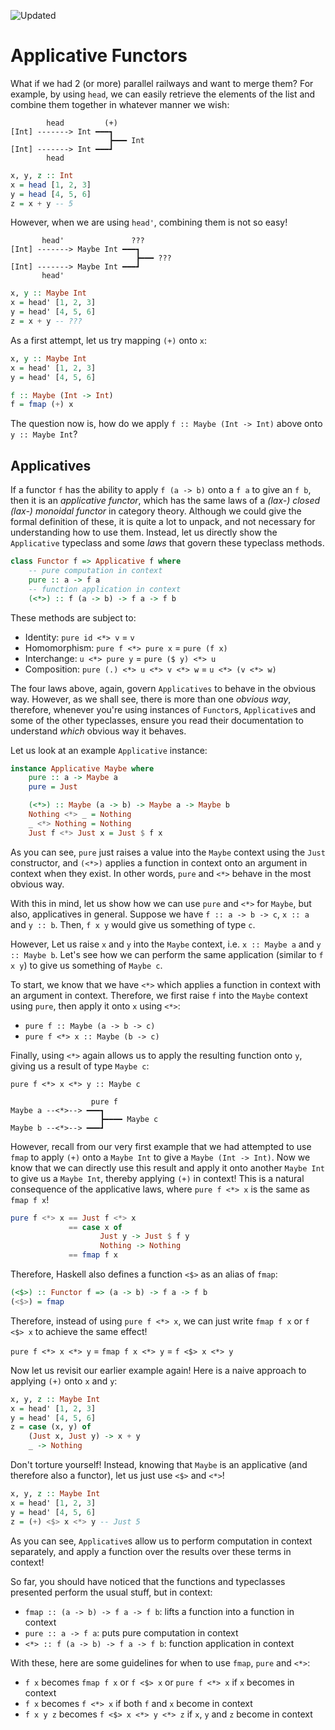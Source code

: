 ![Updated][update-shield]
# Applicative Functors

What if we had 2 (or more) parallel railways and want to merge them? For example, by using `head`, we can easily retrieve the elements of the list and combine them together in whatever manner we wish:


```
        head         (+)
[Int] -------> Int ━━━┓
                      ┣━━━ Int
[Int] -------> Int ━━━┛
        head
```

```haskell
x, y, z :: Int
x = head [1, 2, 3]
y = head [4, 5, 6]
z = x + y -- 5
```

However, when we are using `head'`, combining them is not so easy!

```
       head'               ???
[Int] -------> Maybe Int ━━━┓
                            ┣━━━ ???
[Int] -------> Maybe Int ━━━┛
       head'
```
```haskell
x, y :: Maybe Int
x = head' [1, 2, 3]
y = head' [4, 5, 6]
z = x + y -- ???
```

As a first attempt, let us try mapping `(+)` onto `x`:


```haskell
x, y :: Maybe Int
x = head' [1, 2, 3]
y = head' [4, 5, 6]

f :: Maybe (Int -> Int)
f = fmap (+) x
```

The question now is, how do we apply `f :: Maybe (Int -> Int)` above onto `y :: Maybe Int`? 

## Applicatives
If a functor `f` has the ability to apply `f (a -> b)` onto a `f a` to give an `f b`, then it is an _applicative functor_, which has the same laws of a _(lax-) closed (lax-) monoidal functor_ in category theory. Although we could give the formal definition of these, it is quite a lot to unpack, and not necessary for understanding how to use them. Instead, let us directly show the `Applicative` typeclass and some _laws_ that govern these typeclass methods.

```haskell
class Functor f => Applicative f where
    -- pure computation in context
    pure :: a -> f a 
    -- function application in context
    (<*>) :: f (a -> b) -> f a -> f b
```

These methods are subject to:
- Identity: `pure id <*> v` = `v`
- Homomorphism: `pure f <*> pure x` = `pure (f x)`
- Interchange: `u <*> pure y` = `pure ($ y) <*> u`
- Composition: `pure (.) <*> u <*> v <*> w` = `u <*> (v <*> w)`

The four laws above, again, govern `Applicatives` to behave in the obvious way. However, as we shall see, there is more than one _obvious way_, therefore, whenever you're using instances of `Functor`s, `Applicative`s and some of the other typeclasses, ensure you read their documentation to understand _which_ obvious way it behaves.

Let us look at an example `Applicative` instance:
```haskell
instance Applicative Maybe where
    pure :: a -> Maybe a
    pure = Just

    (<*>) :: Maybe (a -> b) -> Maybe a -> Maybe b
    Nothing <*> _ = Nothing
    _ <*> Nothing = Nothing
    Just f <*> Just x = Just $ f x
```
As you can see, `pure` just raises a value into the `Maybe` context using the `Just` constructor, and `(<*>)` applies a function in context onto an argument in context when they exist. In other words, `pure` and `<*>` behave in the most obvious way.

With this in mind, let us show how we can use `pure` and `<*>` for `Maybe`, but also, applicatives in general. Suppose we have `f :: a -> b -> c`, `x :: a` and `y :: b`. Then, `f x y` would give us something of type `c`.

However, Let us raise `x` and `y` into the `Maybe` context, i.e. `x :: Maybe a` and `y :: Maybe b`. Let's see how we can perform the same application (similar to `f x y`) to give us something of `Maybe c`.

To start, we know that we have `<*>` which applies a function in context with an argument in context. Therefore, we first raise `f` into the `Maybe` context using `pure`, then apply it onto `x` using `<*>`:

- `pure f :: Maybe (a -> b -> c)`
- `pure f <*> x :: Maybe (b -> c)`

Finally, using `<*>` again allows us to apply the resulting function onto `y`, giving us a result of type `Maybe c`:

`pure f <*> x <*> y :: Maybe c`

```
                  pure f   
Maybe a --<*>--> ━━━┓
                    ┣━━━━ Maybe c
Maybe b --<*>--> ━━━┛
```

However, recall from our very first example that we had attempted to use `fmap` to apply `(+)` onto a `Maybe Int` to give a `Maybe (Int -> Int)`. Now we know that we can directly use this result and apply it onto another `Maybe Int` to give us a `Maybe Int`, thereby applying `(+)` in context! This is a natural consequence of the applicative laws, where `pure f <*> x` is the same as `fmap f x`!

```haskell
pure f <*> x == Just f <*> x
             == case x of
                    Just y -> Just $ f y
                    Nothing -> Nothing
             == fmap f x
```
Therefore, Haskell also defines a function `<$>` as an alias of `fmap`:

```haskell
(<$>) :: Functor f => (a -> b) -> f a -> f b
(<$>) = fmap
```
Therefore, instead of using `pure f <*> x`, we can just write `fmap f x` or `f <$> x` to achieve the same effect!

`pure f <*> x <*> y` = `fmap f x <*> y` = `f <$> x <*> y`

Now let us revisit our earlier example again! Here is a naive approach to applying `(+)` onto `x` and `y`:

```haskell
x, y, z :: Maybe Int
x = head' [1, 2, 3]
y = head' [4, 5, 6]
z = case (x, y) of
    (Just x, Just y) -> x + y
    _ -> Nothing
```

Don't torture yourself! Instead, knowing that `Maybe` is an applicative (and therefore also a functor), let us just use `<$>` and `<*>`!

```haskell
x, y, z :: Maybe Int
x = head' [1, 2, 3]
y = head' [4, 5, 6]
z = (+) <$> x <*> y -- Just 5
```

As you can see, `Applicative`s allow us to perform computation in context separately, and apply a function over the results over these terms in context!

So far, you should have noticed that the functions and typeclasses presented perform the usual stuff, but in context:
- `fmap :: (a -> b) -> f a -> f b`: lifts a function into a function in context
- `pure :: a -> f a`: puts pure computation in context
- `<*> :: f (a -> b) -> f a -> f b`: function application in context

With these, here are some guidelines for when to use `fmap`, `pure` and `<*>`:
- `f x` becomes `fmap f x` or `f <$> x` or `pure f <*> x` if `x` becomes in context
- `f x` becomes `f <*> x` if both `f` and `x` become in context
- `f x y z` becomes `f <$> x <*> y <*> z` if `x`, `y` and `z` become in context


[update-shield]: https://img.shields.io/badge/LAST%20UPDATED-10%20OCT%202024-57ffd8?style=for-the-badge
